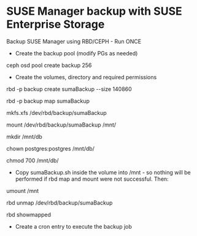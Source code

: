 # SUSE Manager backup with SUSE Enterprise Storage

Backup SUSE Manager using RBD/CEPH - Run ONCE

- Create the backup pool (modify PGs as needed)

ceph osd pool create backup 256

- Create the volumes, directory and required permissions

rbd -p backup create sumaBackup --size 140860

rbd -p backup map sumaBackup

mkfs.xfs /dev/rbd/backup/sumaBackup

mount /dev/rbd/backup/sumaBackup /mnt/

mkdir /mnt/db

chown postgres:postgres /mnt/db/

chmod 700 /mnt/db/

- Copy sumaBackup.sh inside the volume into /mnt - so nothing will be performed if rbd map and mount were not successful.  Then:

umount /mnt

rbd unmap /dev/rbd/backup/sumaBackup

rbd showmapped

- Create a cron entry to execute the backup job
